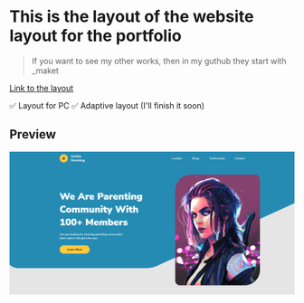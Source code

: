 # This is the layout of the website layout for the portfolio

> If you want to see my other works, then in my guthub they start with _maket

[Link to the layout](https://www.figma.com/file/cc6Q1eQwWrrQ3d74eVT11x/Parenting-Landing-Page?node-id=0%3A1)

:white_check_mark: Layout for PC
:white_check_mark: Adaptive layout (I'll finish it soon)

## Preview

![](img/preview.png)
